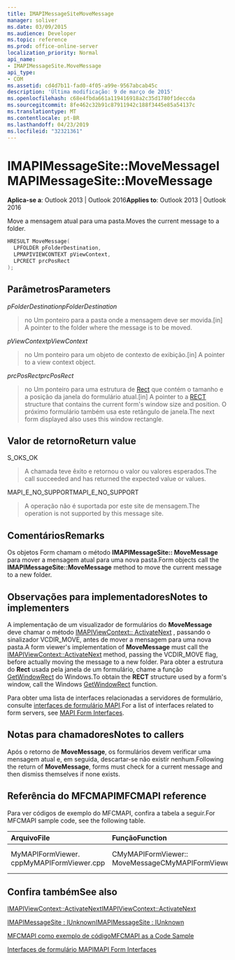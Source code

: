```yaml
---
title: IMAPIMessageSiteMoveMessage
manager: soliver
ms.date: 03/09/2015
ms.audience: Developer
ms.topic: reference
ms.prod: office-online-server
localization_priority: Normal
api_name:
- IMAPIMessageSite.MoveMessage
api_type:
- COM
ms.assetid: cd4d7b11-fad0-4f05-a99e-9567abcab45c
description: 'Última modificação: 9 de março de 2015'
ms.openlocfilehash: c68e4fbda661a119416918a2c35d1780f1deccda
ms.sourcegitcommit: 8fe462c32b91c87911942c188f3445e85a54137c
ms.translationtype: MT
ms.contentlocale: pt-BR
ms.lasthandoff: 04/23/2019
ms.locfileid: "32321361"
---
```

# <a name="imapimessagesitemovemessage"></a><span data-ttu-id="d1765-103">IMAPIMessageSite::MoveMessage</span><span class="sxs-lookup"><span data-stu-id="d1765-103">IMAPIMessageSite::MoveMessage</span></span>

  
  
<span data-ttu-id="d1765-104">**Aplica-se a**: Outlook 2013 | Outlook 2016</span><span class="sxs-lookup"><span data-stu-id="d1765-104">**Applies to**: Outlook 2013 | Outlook 2016</span></span> 
  
<span data-ttu-id="d1765-105">Move a mensagem atual para uma pasta.</span><span class="sxs-lookup"><span data-stu-id="d1765-105">Moves the current message to a folder.</span></span>
  
```cpp
HRESULT MoveMessage(
  LPFOLDER pFolderDestination,
  LPMAPIVIEWCONTEXT pViewContext,
  LPCRECT prcPosRect
);
```

## <a name="parameters"></a><span data-ttu-id="d1765-106">Parâmetros</span><span class="sxs-lookup"><span data-stu-id="d1765-106">Parameters</span></span>

 <span data-ttu-id="d1765-107">_pFolderDestination_</span><span class="sxs-lookup"><span data-stu-id="d1765-107">_pFolderDestination_</span></span>
  
> <span data-ttu-id="d1765-108">no Um ponteiro para a pasta onde a mensagem deve ser movida.</span><span class="sxs-lookup"><span data-stu-id="d1765-108">[in] A pointer to the folder where the message is to be moved.</span></span>
    
 <span data-ttu-id="d1765-109">_pViewContext_</span><span class="sxs-lookup"><span data-stu-id="d1765-109">_pViewContext_</span></span>
  
> <span data-ttu-id="d1765-110">no Um ponteiro para um objeto de contexto de exibição.</span><span class="sxs-lookup"><span data-stu-id="d1765-110">[in] A pointer to a view context object.</span></span>
    
 <span data-ttu-id="d1765-111">_prcPosRect_</span><span class="sxs-lookup"><span data-stu-id="d1765-111">_prcPosRect_</span></span>
  
> <span data-ttu-id="d1765-112">no Um ponteiro para uma estrutura de [Rect](https://msdn.microsoft.com/library/dd162897%28VS.85%29.aspx) que contém o tamanho e a posição da janela do formulário atual.</span><span class="sxs-lookup"><span data-stu-id="d1765-112">[in] A pointer to a [RECT](https://msdn.microsoft.com/library/dd162897%28VS.85%29.aspx) structure that contains the current form's window size and position.</span></span> <span data-ttu-id="d1765-113">O próximo formulário também usa este retângulo de janela.</span><span class="sxs-lookup"><span data-stu-id="d1765-113">The next form displayed also uses this window rectangle.</span></span> 
    
## <a name="return-value"></a><span data-ttu-id="d1765-114">Valor de retorno</span><span class="sxs-lookup"><span data-stu-id="d1765-114">Return value</span></span>

<span data-ttu-id="d1765-115">S_OK</span><span class="sxs-lookup"><span data-stu-id="d1765-115">S_OK</span></span> 
  
> <span data-ttu-id="d1765-116">A chamada teve êxito e retornou o valor ou valores esperados.</span><span class="sxs-lookup"><span data-stu-id="d1765-116">The call succeeded and has returned the expected value or values.</span></span>
    
<span data-ttu-id="d1765-117">MAPI_E_NO_SUPPORT</span><span class="sxs-lookup"><span data-stu-id="d1765-117">MAPI_E_NO_SUPPORT</span></span> 
  
> <span data-ttu-id="d1765-118">A operação não é suportada por este site de mensagem.</span><span class="sxs-lookup"><span data-stu-id="d1765-118">The operation is not supported by this message site.</span></span>
    
## <a name="remarks"></a><span data-ttu-id="d1765-119">Comentários</span><span class="sxs-lookup"><span data-stu-id="d1765-119">Remarks</span></span>

<span data-ttu-id="d1765-120">Os objetos Form chamam o método **IMAPIMessageSite:: MoveMessage** para mover a mensagem atual para uma nova pasta.</span><span class="sxs-lookup"><span data-stu-id="d1765-120">Form objects call the **IMAPIMessageSite::MoveMessage** method to move the current message to a new folder.</span></span> 
  
## <a name="notes-to-implementers"></a><span data-ttu-id="d1765-121">Observações para implementadores</span><span class="sxs-lookup"><span data-stu-id="d1765-121">Notes to implementers</span></span>

<span data-ttu-id="d1765-122">A implementação de um visualizador de formulários do **MoveMessage** deve chamar o método [IMAPIViewContext:: ActivateNext](imapiviewcontext-activatenext.md) , passando o sinalizador VCDIR_MOVE, antes de mover a mensagem para uma nova pasta.</span><span class="sxs-lookup"><span data-stu-id="d1765-122">A form viewer's implementation of **MoveMessage** must call the [IMAPIViewContext::ActivateNext](imapiviewcontext-activatenext.md) method, passing the VCDIR_MOVE flag, before actually moving the message to a new folder.</span></span> <span data-ttu-id="d1765-123">Para obter a estrutura do **Rect** usada pela janela de um formulário, chame a função [GetWindowRect](https://msdn.microsoft.com/library/ms633519) do Windows.</span><span class="sxs-lookup"><span data-stu-id="d1765-123">To obtain the **RECT** structure used by a form's window, call the Windows [GetWindowRect](https://msdn.microsoft.com/library/ms633519) function.</span></span> 
  
<span data-ttu-id="d1765-124">Para obter uma lista de interfaces relacionadas a servidores de formulário, consulte [interfaces de formulário MAPI](mapi-form-interfaces.md).</span><span class="sxs-lookup"><span data-stu-id="d1765-124">For a list of interfaces related to form servers, see [MAPI Form Interfaces](mapi-form-interfaces.md).</span></span>
  
## <a name="notes-to-callers"></a><span data-ttu-id="d1765-125">Notas para chamadores</span><span class="sxs-lookup"><span data-stu-id="d1765-125">Notes to callers</span></span>

<span data-ttu-id="d1765-126">Após o retorno de **MoveMessage**, os formulários devem verificar uma mensagem atual e, em seguida, descartar-se não existir nenhum.</span><span class="sxs-lookup"><span data-stu-id="d1765-126">Following the return of **MoveMessage**, forms must check for a current message and then dismiss themselves if none exists.</span></span> 
  
## <a name="mfcmapi-reference"></a><span data-ttu-id="d1765-127">Referência do MFCMAPI</span><span class="sxs-lookup"><span data-stu-id="d1765-127">MFCMAPI reference</span></span>

<span data-ttu-id="d1765-128">Para ver códigos de exemplo do MFCMAPI, confira a tabela a seguir.</span><span class="sxs-lookup"><span data-stu-id="d1765-128">For MFCMAPI sample code, see the following table.</span></span>
  
|<span data-ttu-id="d1765-129">**Arquivo**</span><span class="sxs-lookup"><span data-stu-id="d1765-129">**File**</span></span>|<span data-ttu-id="d1765-130">**Função**</span><span class="sxs-lookup"><span data-stu-id="d1765-130">**Function**</span></span>|<span data-ttu-id="d1765-131">**Comentário**</span><span class="sxs-lookup"><span data-stu-id="d1765-131">**Comment**</span></span>|
|:-----|:-----|:-----|
|<span data-ttu-id="d1765-132">MyMAPIFormViewer. cpp</span><span class="sxs-lookup"><span data-stu-id="d1765-132">MyMAPIFormViewer.cpp</span></span>  <br/> |<span data-ttu-id="d1765-133">CMyMAPIFormViewer:: MoveMessage</span><span class="sxs-lookup"><span data-stu-id="d1765-133">CMyMAPIFormViewer::MoveMessage</span></span>  <br/> |<span data-ttu-id="d1765-134">Não implementado.</span><span class="sxs-lookup"><span data-stu-id="d1765-134">Not implemented.</span></span>  <br/> |
   
## <a name="see-also"></a><span data-ttu-id="d1765-135">Confira também</span><span class="sxs-lookup"><span data-stu-id="d1765-135">See also</span></span>



[<span data-ttu-id="d1765-136">IMAPIViewContext::ActivateNext</span><span class="sxs-lookup"><span data-stu-id="d1765-136">IMAPIViewContext::ActivateNext</span></span>](imapiviewcontext-activatenext.md)
  
[<span data-ttu-id="d1765-137">IMAPIMessageSite : IUnknown</span><span class="sxs-lookup"><span data-stu-id="d1765-137">IMAPIMessageSite : IUnknown</span></span>](imapimessagesiteiunknown.md)


[<span data-ttu-id="d1765-138">MFCMAPI como exemplo de código</span><span class="sxs-lookup"><span data-stu-id="d1765-138">MFCMAPI as a Code Sample</span></span>](mfcmapi-as-a-code-sample.md)
  
[<span data-ttu-id="d1765-139">Interfaces de formulário MAPI</span><span class="sxs-lookup"><span data-stu-id="d1765-139">MAPI Form Interfaces</span></span>](mapi-form-interfaces.md)

